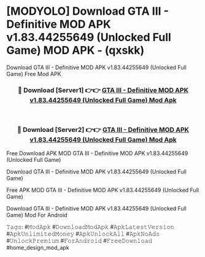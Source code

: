 # [MODYOLO] Download GTA III - Definitive MOD APK v1.83.44255649 (Unlocked Full Game) MOD APK - (qxskk)
Download GTA III - Definitive MOD APK v1.83.44255649 (Unlocked Full Game) Free Mod APK

<div align="center">
<h3>🔴 Download [Server1] 👉👉 <a href="https://apk-comot.site?title=GTA_III_-_Definitive_MOD_APK_v1.83.44255649_(Unlocked_Full_Game)">GTA III - Definitive MOD APK v1.83.44255649 (Unlocked Full Game) Mod Apk</a></h3><br>

<h3>🔴 Download [Server2] 👉👉 <a href="https://apk-comot.site?title=GTA_III_-_Definitive_MOD_APK_v1.83.44255649_(Unlocked_Full_Game)">GTA III - Definitive MOD APK v1.83.44255649 (Unlocked Full Game) Mod Apk</a></h3>
</div>


Free Download APK MOD GTA III - Definitive MOD APK v1.83.44255649 (Unlocked Full Game)

Download GTA III - Definitive MOD APK v1.83.44255649 (Unlocked Full Game) 

Free APK MOD GTA III - Definitive MOD APK v1.83.44255649 (Unlocked Full Game) 

Download GTA III - Definitive MOD APK v1.83.44255649 (Unlocked Full Game) Mod For Android

𝚃𝚊𝚐𝚜: #𝙼𝚘𝚍𝙰𝚙𝚔 #𝙳𝚘𝚠𝚗𝚕𝚘𝚊𝚍𝙼𝚘𝚍𝙰𝚙𝚔 #𝙰𝚙𝚔𝙻𝚊𝚝𝚎𝚜𝚝𝚅𝚎𝚛𝚜𝚒𝚘𝚗 #𝙰𝚙𝚔𝚄𝚗𝚕𝚒𝚖𝚒𝚝𝚎𝚍𝙼𝚘𝚗𝚎𝚢 #𝙰𝚙𝚔𝚄𝚗𝚕𝚘𝚌𝚔𝙰𝚕𝚕 #𝙰𝚙𝚔𝙽𝚘𝙰𝚍𝚜 #𝚄𝚗𝚕𝚘𝚌𝚔𝙿𝚛𝚎𝚖𝚒𝚞𝚖 #𝙵𝚘𝚛𝙰𝚗𝚍𝚛𝚘𝚒𝚍 #𝙵𝚛𝚎𝚎𝙳𝚘𝚠𝚗𝚕𝚘𝚊𝚍 #home_design_mod_apk